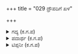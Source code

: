 +++
title = "029 ದ್ರೌಪದಿಗೆ ಖಳ"

+++

<details><summary>ಗದ್ಯ (ಕ.ಗ.ಪ) </summary>

29. ಆಗ ದುಷ್ಟ ಕೀಚಕನು ದ್ರೌಪದಿಗೆ ಹೇಳಿದ : "ಸೈರಂಧ್ರಿ ನನ್ನ ಪರಾಕ್ರಮ ಎಷ್ಟೆಂಬುದು ನಿನಗೆ ತಿಳಿದಿಲ್ಲ. ನಿನ್ನ ಪತಿಗಳೆಲ್ಲ ನನ್ನೆದುರಿಗೆ ಬಡವರು. ಬಡವರ ಕೋಪ ದವಡೆಗೆ ಮೂಲ ಎಂಬ ಗಾದೆ ಗೊತ್ತು ತಾನೆ ! ಅವರು ನನಗೆ ಏನು ಮಾಡಿಯಾರು ? ಅವರನ್ನೆಲ್ಲ ನಾನು ಎದುರಿಸುತ್ತೇನೆ. ಆ ವಿಷಯ ಈಗೇಕೆ ? ನೀನು ನನಗೆ ಒಲಿದರೆ ಸಾಕು. ನಾನು ಯಾರಿಗೂ ಹೆದರುವುದಿಲ್ಲ. ನಾನು ಕೆರಳಿ ನಿಂತರೆ ಈಶ್ವರನು ಎದುರಿಗೆ ಬಂದರೂ ಹಿಂಜರಿಯುವುದಿಲ್ಲ. ಈಗ ನನ್ನ ಜೊತೆ ಸೇರು. ಮುಂದಿನದನ್ನು ನೋಡುವೆಯಂತೆ"
</details>

<details><summary>ಪದಾರ್ಥ (ಕ.ಗ.ಪ) </summary>

ಆಟೋಪ-ಹೆಗ್ಗಳಿಕೆ, ಪರಾಕ್ರಮ, ಆಪೆ-(ಅವರನ್ನು ಎದುರಿಸಲು) ಸಮರ್ಥನಾಗಿದ್ದೇನೆ; < ಆರ್ಪೆನ್, ಓಪಳು-ನಲ್ಲೆ, ಪ್ರೀತಿಸುವಾಕೆ, ಮಲೆತಡೆ-(ನಾನು) ಕೆರಳಿ ನಿಂತರೆ, ಪಿನಾಕಿ-ಪಿನಾಕಪಾಣಿಯಾದ ರುದ್ರ , ದೇಗುವರು- ಏಗುವರು
</details>

<details><summary>ಟಿಪ್ಪನೀ (ಕ.ಗ.ಪ) </summary>

ಕೀಚಕನು ಸಂಧಿ ಸಂಧಿಯೊಳ್ ಸಹಸ್ರ ಸಿಂಹಬಲಂ (ಕೀಲು ಕೀಲುಗಳಲ್ಲೂ ಸಾವಿರ ಸಿಂಹದ ಬಲವುಳ್ಳವನು) ಪಂಪಭಾ 8-78ವ.
</details>
